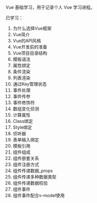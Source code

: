 Vue 基础学习，用于记录个人 Vue 学习进程。

已学习：
1. 为什么选择Vue框架
2. Vue简介
3. Vue的API风格
4. Vue开发前的准备
5. Vue项目目录结构
6. 模板语法
7. 属性绑定
8. 条件渲染
9. 列表渲染
10. 通过Key管理状态
11. 事件处理
12. 事件传参
13. 事件修饰符
14. 数组变化侦测
15. 计算属性
16. Class绑定
17. Style绑定
18. 侦听器
19. 表单输入绑定
20. 模板引用
21. 组件组成
22. 组件嵌套关系
23. 组件注册方式
24. 组件传递数据_props
25. 组件传递多种数据类型
26. 组件传递数据校验
27. 组件事件
28. 组件事件配合v-model使用